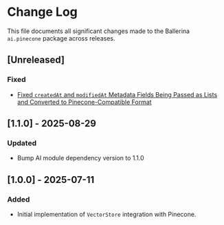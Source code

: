 # Change Log

This file documents all significant changes made to the Ballerina `ai.pinecone` package across releases.

## [Unreleased]

### Fixed
- [Fixed `createdAt` and `modifiedAt` Metadata Fields Being Passed as Lists and Converted to Pinecone-Compatible Format](https://github.com/ballerina-platform/ballerina-library/issues/8279)

## [1.1.0] - 2025-08-29

### Updated
- Bump AI module dependency version to 1.1.0

## [1.0.0] - 2025-07-11

### Added
- Initial implementation of `VectorStore` integration with Pinecone.
